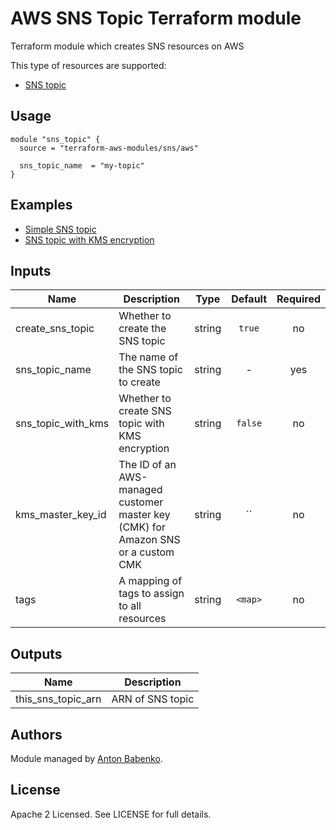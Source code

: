 # AWS SNS Topic Terraform module

Terraform module which creates SNS resources on AWS

This type of resources are supported:

* [SNS topic](https://www.terraform.io/docs/providers/aws/r/sns_topic.html)

## Usage

```hcl
module "sns_topic" {
  source = "terraform-aws-modules/sns/aws"
  
  sns_topic_name  = "my-topic"
}
```


## Examples

* [Simple SNS topic](https://github.com/terraform-aws-modules/terraform-aws-sns/tree/master/examples/simple-sns)
* [SNS topic with KMS encryption](https://github.com/terraform-aws-modules/terraform-aws-sns/tree/master/examples/sns-with-kms)

<!-- BEGINNING OF PRE-COMMIT-TERRAFORM DOCS HOOK -->

## Inputs

| Name | Description | Type | Default | Required |
|------|-------------|:----:|:-----:|:-----:|
| create_sns_topic | Whether to create the SNS topic | string | `true` | no |
| sns_topic_name | The name of the SNS topic to create | string | - | yes |
| sns_topic_with_kms | Whether to create SNS topic with KMS encryption | string | `false` | no | 
| kms_master_key_id | The ID of an AWS-managed customer master key (CMK) for Amazon SNS or a custom CMK | string | `` | no |
| tags | A mapping of tags to assign to all resources | string | `<map>` | no |

## Outputs

| Name | Description |
|------|-------------|
| this_sns_topic_arn | ARN of SNS topic |

<!-- END OF PRE-COMMIT-TERRAFORM DOCS HOOK -->

## Authors

Module managed by [Anton Babenko](https://github.com/antonbabenko).

## License

Apache 2 Licensed. See LICENSE for full details.
